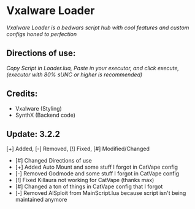 # Vxalware Loader
*Vxalware Loader is a bedwars script hub with cool features and custom configs honed to perfection*
## Directions of use:
*Copy Script in Loader.lua, Paste in your executor, and click execute, (executor with 80% sUNC or higher is recommended)*
## Credits:
- Vxalware (Styling)
- SynthX (Backend code)
## Update: 3.2.2
[+] Added, [-] Removed, [!] Fixed, [#] Modified/Changed

- [#] Changed Directions of use
- [+] Added Auto Mount and some stuff I forgot in CatVape config
- [-] Removed Godmode and some stuff I forgot in CatVape config
- [!] Fixed Killaura not working for CatVape (thanks max)
- [#] Changed a ton of things in CatVape config that I forgot
- [-] Removed AlSploit from MainScript.lua because script isn't being maintained anymore
